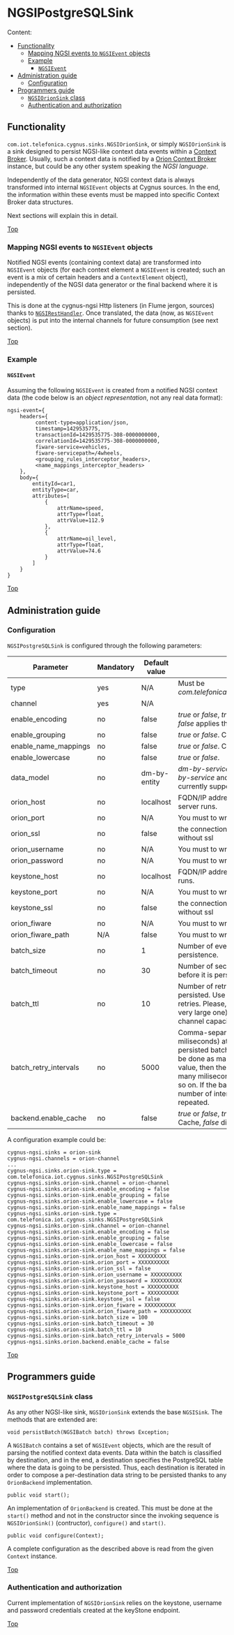 # <a name="top"></a>NGSIPostgreSQLSink
Content:

* [Functionality](#section1)
    * [Mapping NGSI events to `NGSIEvent` objects](#section1.1)
    * [Example](#section1.2)
        * [`NGSIEvent`](#section1.2.1)
* [Administration guide](#section2)
    * [Configuration](#section2.1)
* [Programmers guide](#section3)
    * [`NGSIOrionSink` class](#section3.1)
    * [Authentication and authorization](#section3.2)

## <a name="section1"></a>Functionality
`com.iot.telefonica.cygnus.sinks.NGSIOrionSink`, or simply `NGSIOrionSink` is a sink designed to persist NGSI-like context data events within a [Context Broker](https://fiware-orion.readthedocs.io/en/master/). Usually, such a context data is notified by a [Orion Context Broker](https://github.com/telefonicaid/fiware-orion) instance, but could be any other system speaking the <i>NGSI language</i>.

Independently of the data generator, NGSI context data is always transformed into internal `NGSIEvent` objects at Cygnus sources. In the end, the information within these events must be mapped into specific Context Broker data structures.

Next sections will explain this in detail.

[Top](#top)

### <a name="section1.1"></a>Mapping NGSI events to `NGSIEvent` objects
Notified NGSI events (containing context data) are transformed into `NGSIEvent` objects (for each context element a `NGSIEvent` is created; such an event is a mix of certain headers and a `ContextElement` object), independently of the NGSI data generator or the final backend where it is persisted.

This is done at the cygnus-ngsi Http listeners (in Flume jergon, sources) thanks to [`NGSIRestHandler`](/ngsi_rest_handler.md). Once translated, the data (now, as `NGSIEvent` objects) is put into the internal channels for future consumption (see next section).

[Top](#top)



### <a name="section1.2"></a>Example
#### <a name="section1.2.1"></a>`NGSIEvent`
Assuming the following `NGSIEvent` is created from a notified NGSI context data (the code below is an <i>object representation</i>, not any real data format):

    ngsi-event={
        headers={
	         content-type=application/json,
	         timestamp=1429535775,
	         transactionId=1429535775-308-0000000000,
	         correlationId=1429535775-308-0000000000,
	         fiware-service=vehicles,
	         fiware-servicepath=/4wheels,
	         <grouping_rules_interceptor_headers>,
	         <name_mappings_interceptor_headers>
        },
        body={
	        entityId=car1,
	        entityType=car,
	        attributes=[
	            {
	                attrName=speed,
	                attrType=float,
	                attrValue=112.9
	            },
	            {
	                attrName=oil_level,
	                attrType=float,
	                attrValue=74.6
	            }
	        ]
	    }
    }


[Top](#top)

## <a name="section2"></a>Administration guide
### <a name="section2.1"></a>Configuration
`NGSIPostgreSQLSink` is configured through the following parameters:

| Parameter | Mandatory | Default value | Comments |
|---|---|---|---|
| type | yes | N/A | Must be <i>com.telefonica.iot.cygnus.sinks.NGSIOrionSink</i> |
| channel | yes | N/A ||
| enable\_encoding | no | false | <i>true</i> or <i>false</i>, <i>true</i> applies the new encoding, <i>false</i> applies the old encoding. ||
| enable\_grouping | no | false | <i>true</i> or <i>false</i>. Check this [link](./ngsi_grouping_interceptor.md) for more details. ||
| enable\_name\_mappings | no | false | <i>true</i> or <i>false</i>. Check this [link](./ngsi_name_mappings_interceptor.md) for more details. ||
| enable\_lowercase | no | false | <i>true</i> or <i>false</i>. |
| data\_model | no | dm-by-entity | <i>dm-by-service-path</i> or <i>dm-by-entity</i>. <i>dm-by-service</i> and <dm-by-attribute</i> are not currently supported. |
| orion\_host | no | localhost | FQDN/IP address where the 'Context Broker' server runs. |
| orion\_port | no | N/A | You must to write port.|
| orion\_ssl | no | false | the connection of `ontext broker` is the default without ssl |
| orion\_username | no | N/A | You must to write username. |
| orion\_password | no | N/A | You must to write password. |
| keystone\_host | no | localhost | FQDN/IP address where the 'KeyStone' server runs. |
| keystone\_port | no | N/A | You must to write port.|
| keystone\_ssl | no | false | the connection of `KeyStone` is the default without ssl |
| orion\_fiware | no | N/A | You must to write fiware service. |
| orion\_fiware\_path | N/A | false | You must to write fiware servicePath. |
| batch\_size | no | 1 | Number of events accumulated before persistence. |
| batch\_timeout | no | 30 | Number of seconds the batch will be building before it is persisted as it is. |
| batch\_ttl | no | 10 | Number of retries when a batch cannot be persisted. Use `0` for no retries, `-1` for infinite retries. Please, consider an infinite TTL (even a very large one) may consume all the sink's channel capacity very quickly. |
| batch\_retry\_intervals | no | 5000 | Comma-separated list of intervals (in miliseconds) at which the retries regarding not persisted batches will be done. First retry will be done as many miliseconds after as the first value, then the second retry will be done as many miliseconds after as second value, and so on. If the batch\_ttl is greater than the number of intervals, the last interval is repeated. |
| backend.enable\_cache | no | false | <i>true</i> or <i>false</i>, <i>true</i> enables the creation of a Cache, <i>false</i> disables the creation of a Cache. |

A configuration example could be:

    cygnus-ngsi.sinks = orion-sink
    cygnus-ngsi.channels = orion-channel
    ...
    cygnus-ngsi.sinks.orion-sink.type = com.telefonica.iot.cygnus.sinks.NGSIPostgreSQLSink
    cygnus-ngsi.sinks.orion-sink.channel = orion-channel
    cygnus-ngsi.sinks.orion-sink.enable_encoding = false
    cygnus-ngsi.sinks.orion-sink.enable_grouping = false
    cygnus-ngsi.sinks.orion-sink.enable_lowercase = false
    cygnus-ngsi.sinks.orion-sink.enable_name_mappings = false
    cygnus-ngsi.sinks.orion-sink.type = com.telefonica.iot.cygnus.sinks.NGSIPostgreSQLSink
    cygnus-ngsi.sinks.orion-sink.channel = orion-channel
    cygnus-ngsi.sinks.orion-sink.enable_encoding = false
    cygnus-ngsi.sinks.orion-sink.enable_grouping = false
    cygnus-ngsi.sinks.orion-sink.enable_lowercase = false
    cygnus-ngsi.sinks.orion-sink.enable_name_mappings = false
    cygnus-ngsi.sinks.orion-sink.orion_host = XXXXXXXXX
    cygnus-ngsi.sinks.orion-sink.orion_port = XXXXXXXXXX
    cygnus-ngsi.sinks.orion-sink.orion_ssl = false
    cygnus-ngsi.sinks.orion-sink.orion_username = XXXXXXXXXX
    cygnus-ngsi.sinks.orion-sink.orion_password = XXXXXXXXXX
    cygnus-ngsi.sinks.orion-sink.keystone_host = XXXXXXXXXX
    cygnus-ngsi.sinks.orion-sink.keystone_port = XXXXXXXXXX
    cygnus-ngsi.sinks.orion-sink.keystone_ssl = false
    cygnus-ngsi.sinks.orion-sink.orion_fiware = XXXXXXXXXX
    cygnus-ngsi.sinks.orion-sink.orion_fiware_path = XXXXXXXXXX
    cygnus-ngsi.sinks.orion-sink.batch_size = 100
    cygnus-ngsi.sinks.orion-sink.batch_timeout = 30
    cygnus-ngsi.sinks.orion-sink.batch_ttl = 10
    cygnus-ngsi.sinks.orion-sink.batch_retry_intervals = 5000
    cygnus-ngsi.sinks.orion.backend.enable_cache = false
    
    
    

[Top](#top)

## <a name="section3"></a>Programmers guide
### <a name="section3.1"></a>`NGSIPostgreSQLSink` class
As any other NGSI-like sink, `NGSIOrionSink` extends the base `NGSISink`. The methods that are extended are:

    void persistBatch(NGSIBatch batch) throws Exception;

A `NGSIBatch` contains a set of `NGSIEvent` objects, which are the result of parsing the notified context data events. Data within the batch is classified by destination, and in the end, a destination specifies the PostgreSQL table where the data is going to be persisted. Thus, each destination is iterated in order to compose a per-destination data string to be persisted thanks to any `OrionBackend` implementation.

    public void start();

An implementation of `OrionBackend` is created. This must be done at the `start()` method and not in the constructor since the invoking sequence is `NGSIOrionSink()` (contructor), `configure()` and `start()`.

    public void configure(Context);

A complete configuration as the described above is read from the given `Context` instance.

[Top](#top)

### <a name="section3.2"></a>Authentication and authorization
Current implementation of `NGSIOrionSink` relies on the keystone, username and password credentials created at the keyStone endpoint.


[Top](#top)